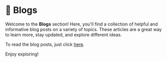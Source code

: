 # 📝 Blogs

Welcome to the **Blogs** section! Here, you'll find a collection of helpful and informative blog posts on a variety of topics. These articles are a great way to learn more, stay updated, and explore different ideas.

To read the blog posts, just click [here](https://ubiai.tools/text-annotation-tool-leader-ubiai-blog/).

Enjoy exploring!

